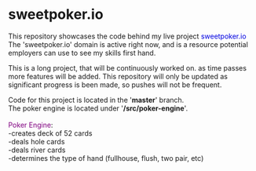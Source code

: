 # sweetpoker.io
This repository showcases the code behind my live project <font color="purpe">sweetpoker.io</font><br>
The 'sweetpoker.io' domain is active right now, and is a resource potential employers can use to see my skills first hand.<br>

This is a long project, that will be continuously worked on. as time passes more features will be added. This repository will only be updated as significant progress is been made, so pushes will not be frequent.<br>

Code for this project is located in the '<b>master</b>' branch.<br>
The poker engine is located under '<b>/src/poker-engine</b>'. <br><br>
<font color="purple">Poker Engine</font>:<br>
  -creates deck of 52 cards<br>
  -deals hole cards<br>
  -deals river cards<br>
  -determines the type of hand (fullhouse, flush, two pair, etc)<br>
